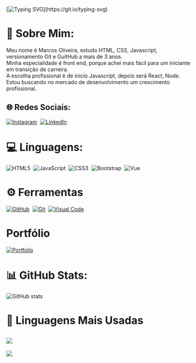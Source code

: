 [![Typing SVG](https://readme-typing-svg.herokuapp.com/?color=0E8AE6&size=35&center=true&vCenter=true&width=1000&lines=Olá,+seja+bem+vindo+ao+meu+perfil!)](https://git.io/typing-svg)

# 💫 Sobre Mim:
Meu nome é Marcos Oliveira, estudo HTML, CSS, Javascript, versionamento Git e GuitHub a mais de 3 anos.<br> 
Minha especialidade é front end, porque achei mais fácil para um iniciante em transição de carreira.<br>
A escolha profissional é de inicío Javascript, depois será React, Node.<br> 
Estou buscando no mercado de desenvolvimento um crescimento profissional.



## 🌐 Redes Sociais:
[![Instagram](https://img.shields.io/badge/Instagram-%23E4405F.svg?logo=Instagram&logoColor=white)](https://www.instagram.com/marcosoliveira_dev/)&nbsp; 
[![LinkedIn](https://img.shields.io/badge/LinkedIn-%230077B5.svg?logo=linkedin&logoColor=white)](https://www.linkedin.com/in/marcosodev)&nbsp;


# 💻 Linguagens:
![HTML5](https://img.shields.io/badge/html5-%23323330.svg?style=for-the-badge&logo=html5&logoColor=30A3DC)&nbsp;
![JavaScript](https://img.shields.io/badge/javascript-%23323330.svg?style=for-the-badge&logo=javascript&logoColor=%23F7DF1E)&nbsp; 
![CSS3](https://img.shields.io/badge/css3-%231572B6.svg?style=for-the-badge&logo=css3&logoColor=white)&nbsp; 
![Bootstrap](https://img.shields.io/badge/bootstrap-%23563D7C.svg?style=for-the-badge&logo=bootstrap&logoColor=white)&nbsp; 
![Vue](https://img.shields.io/badge/vue-%31572B6.svg?style=for-the-badge&logo=vue&logoColor=white)&nbsp; 

# ⚙️ Ferramentas
[![GitHub](https://img.shields.io/badge/github-%23121011.svg?style=for-the-badge&logo=github&logoColor=30A3DC)](https://docs.github.com/pt)&nbsp;
[![Git](https://img.shields.io/badge/git-%23121011.svg?style=for-the-badge&logo=git&logoColor=E94D5F)](https://git-scm.com/doc)&nbsp;
[![Visual Code](https://img.shields.io/badge/visual_Studio_Code-%23121011.svg?style=for-the-badge&logo=visualStudioCode&logoColor=007ACC)](https://git-scm.com/doc)&nbsp;

#  Portfólio
[![Portfolio](https://img.shields.io/badge/Portfolio-%23000000.svg?style=for-the-badge&logo=firefox&logoColor=#FF7139)](https://portfolio-marcosoliveiradev.netlify.app/)

# 📊 GitHub Stats:
![GitHub stats](https://github-readme-stats.vercel.app/api?username=marcosoliveira253&theme=dark&show_icons=true)


# 🚀 Linguagens Mais Usadas
![](https://github-readme-stats.vercel.app/api/top-langs/?username=marcosoliveira253&theme=chartreuse-dark&hide_border=false&include_all_commits=false&count_private=false&layout=compact)
---
[![](https://visitcount.itsvg.in/api?id=marcosoliveira253&icon=0&color=0)](https://visitcount.itsvg.in)

<!-- Proudly created with GPRM ( https://gprm.itsvg.in ) -->

